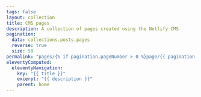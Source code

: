 ```yaml
---
tags: false
layout: collection
title: CMS pages
description: A collection of pages created using the Netlify CMS
pagination:
  data: collections.posts.pages
  reverse: true
  size: 50
permalink: "pages/{% if pagination.pageNumber > 0 %}page/{{ pagination.pageNumber + 1 }}{% endif %}/"
eleventyComputed:
  eleventyNavigation:
    key: "{{ title }}"
    excerpt: "{{ description }}"
    parent: home
---
```

